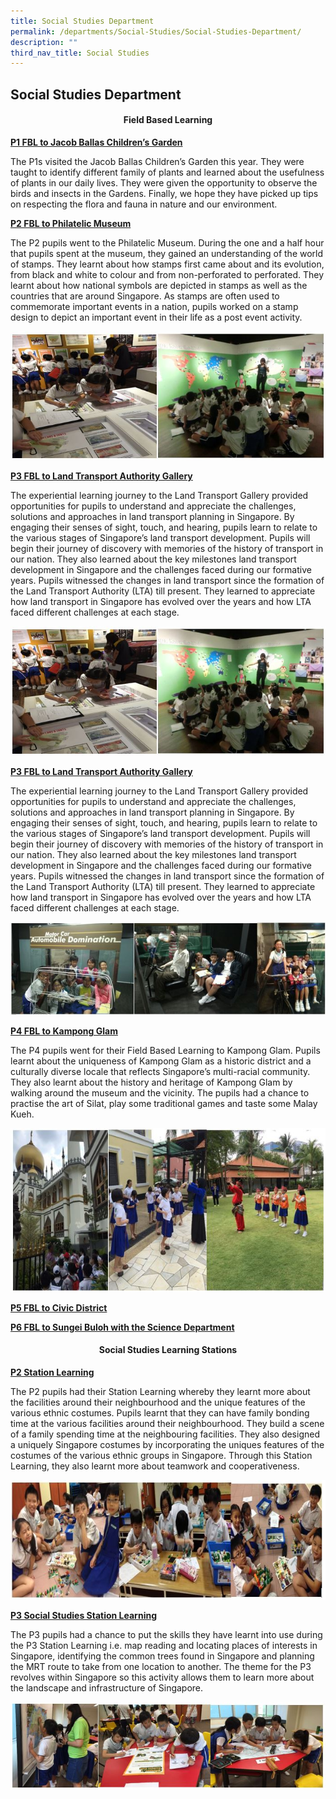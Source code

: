 ```yaml
---
title: Social Studies Department
permalink: /departments/Social-Studies/Social-Studies-Department/
description: ""
third_nav_title: Social Studies
---
```

## Social Studies Department

#### <center>Field Based Learning</center>

**<u>P1 FBL to Jacob Ballas Children’s Garden</u>**

The P1s visited the Jacob Ballas Children’s Garden this year. They were taught to identify different family of plants and learned about the usefulness of plants in our daily lives. They were given the opportunity to observe the birds and insects in the Gardens. Finally, we hope they have picked up tips on respecting the flora and fauna in nature and our environment.

**<u>P2 FBL to Philatelic Museum</u>**

The P2 pupils went to the Philatelic Museum. During the one and a half hour that pupils spent at the museum, they gained an understanding of the world of stamps. They learnt about how stamps first came about and its evolution, from black and white to colour and from non-perforated to perforated. They learnt about how national symbols are depicted in stamps as well as the countries that are around Singapore. As stamps are often used to commemorate important events in a nation, pupils worked on a stamp design to depict an important event in their life as a post event activity.

![](/images/fieldlearning.jpeg)

**<u>P3 FBL to Land Transport Authority Gallery</u>**

The experiential learning journey to the Land Transport Gallery provided opportunities for pupils to understand and appreciate the challenges, solutions and approaches in land transport planning in Singapore. By engaging their senses of sight, touch, and hearing, pupils learn to relate to the various stages of Singapore’s land transport development. Pupils will begin their journey of discovery with memories of the history of transport in our nation. They also learned about the key milestones land transport development in Singapore and the challenges faced during our formative years. Pupils witnessed the changes in land transport since the formation of the Land Transport Authority (LTA) till present. They learned to appreciate how land transport in Singapore has evolved over the years and how LTA faced different challenges at each stage.
	
![](/images/fieldlearning.jpeg)

**<u>P3 FBL to Land Transport Authority Gallery</u>**

The experiential learning journey to the Land Transport Gallery provided opportunities for pupils to understand and appreciate the challenges, solutions and approaches in land transport planning in Singapore. By engaging their senses of sight, touch, and hearing, pupils learn to relate to the various stages of Singapore’s land transport development. Pupils will begin their journey of discovery with memories of the history of transport in our nation. They also learned about the key milestones land transport development in Singapore and the challenges faced during our formative years. Pupils witnessed the changes in land transport since the formation of the Land Transport Authority (LTA) till present. They learned to appreciate how land transport in Singapore has evolved over the years and how LTA faced different challenges at each stage.

![](/images/lta.jpeg)

**<u>P4 FBL to Kampong Glam</u>**

The P4 pupils went for their Field Based Learning to Kampong Glam. Pupils learnt about the uniqueness of Kampong Glam as a historic district and a culturally diverse locale that reflects Singapore’s multi-racial community. They also learnt about the history and heritage of Kampong Glam by walking around the museum and the vicinity. The pupils had a chance to practise the art of Silat, play some traditional games and taste some Malay Kueh.

![](/images/kampongglam.jpeg)

**<u>P5 FBL to Civic District</u>**

**<u>P6 FBL to Sungei Buloh with the Science Department</u>**

#### <center>Social Studies Learning Stations</center>

**<u>P2 Station Learning</u>**

The P2 pupils had their Station Learning whereby they learnt more about the facilities around their neighbourhood and the unique features of the various ethnic costumes. Pupils learnt that they can have family bonding time at the various facilities around their neighbourhood. They build a scene of a family spending time at the neighbouring facilities. They also designed a uniquely Singapore costumes by incorporating the uniques features of the costumes of the various ethnic groups in Singapore. Through this Station Learning, they also learnt more about teamwork and cooperativeness.

![](/images/p2station.jpeg)

**<u>P3 Social Studies Station Learning</u>**

The P3 pupils had a chance to put the skills they have learnt into use during the P3 Station Learning i.e. map reading and locating places of interests in Singapore, identifying the common trees found in Singapore and planning the MRT route to take from one location to another. The theme for the P3 revolves within Singapore so this activity allows them to learn more about the landscape and infrastructure of Singapore.

![](/images/p3station.jpeg)
